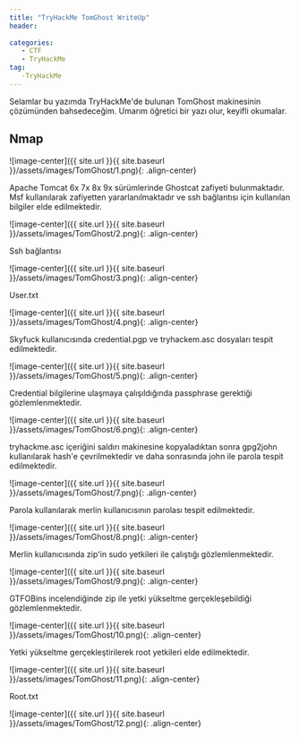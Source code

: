 ```yaml
---
title: "TryHackMe TomGhost WriteUp"
header:
 
categories:
   - CTF
   - TryHackMe
tag:
   -TryHackMe
---
```


Selamlar bu yazımda TryHackMe'de bulunan TomGhost makinesinin çözümünden bahsedeceğim. Umarım öğretici bir yazı olur, keyifli okumalar.

## Nmap 

![image-center]({{ site.url }}{{ site.baseurl }}/assets/images/TomGhost/1.png){: .align-center}

Apache Tomcat 6x 7x 8x 9x sürümlerinde Ghostcat zafiyeti bulunmaktadır. Msf kullanılarak zafiyetten yararlanılmaktadır ve ssh bağlantısı için kullanılan bilgiler elde edilmektedir.

![image-center]({{ site.url }}{{ site.baseurl }}/assets/images/TomGhost/2.png){: .align-center}

Ssh bağlantısı

![image-center]({{ site.url }}{{ site.baseurl }}/assets/images/TomGhost/3.png){: .align-center}

User.txt

![image-center]({{ site.url }}{{ site.baseurl }}/assets/images/TomGhost/4.png){: .align-center}

Skyfuck kullanıcısında credential.pgp ve tryhackem.asc dosyaları tespit edilmektedir.

![image-center]({{ site.url }}{{ site.baseurl }}/assets/images/TomGhost/5.png){: .align-center}

Credential bilgilerine ulaşmaya çalışıldığında passphrase gerektiği gözlemlenmektedir.

![image-center]({{ site.url }}{{ site.baseurl }}/assets/images/TomGhost/6.png){: .align-center}

tryhackme.asc içeriğini saldırı makinesine kopyaladıktan sonra gpg2john kullanılarak hash'e çevrilmektedir ve daha sonrasında john ile parola tespit edilmektedir.

![image-center]({{ site.url }}{{ site.baseurl }}/assets/images/TomGhost/7.png){: .align-center}

Parola kullanılarak merlin kullanıcısının parolası tespit edilmektedir.

![image-center]({{ site.url }}{{ site.baseurl }}/assets/images/TomGhost/8.png){: .align-center}

Merlin kullanıcısında zip'in sudo yetkileri ile çalıştığı gözlemlenmektedir.

![image-center]({{ site.url }}{{ site.baseurl }}/assets/images/TomGhost/9.png){: .align-center}

GTFOBins incelendiğinde zip ile yetki yükseltme gerçekleşebildiği gözlemlenmektedir.

![image-center]({{ site.url }}{{ site.baseurl }}/assets/images/TomGhost/10.png){: .align-center}

Yetki yükseltme gerçekleştirilerek root yetkileri elde edilmektedir.

![image-center]({{ site.url }}{{ site.baseurl }}/assets/images/TomGhost/11.png){: .align-center}

Root.txt

![image-center]({{ site.url }}{{ site.baseurl }}/assets/images/TomGhost/12.png){: .align-center}







